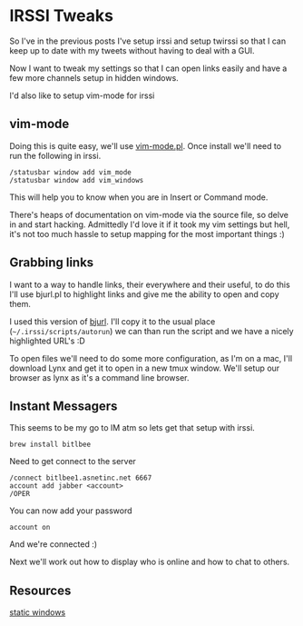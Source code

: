 IRSSI Tweaks
============

So I've in the previous posts I've setup irssi and setup twirssi so that I can
keep up to date with my tweets without having to deal with a GUI.

Now I want to tweak my settings so that I can open links easily and have a few
more channels setup in hidden windows.

I'd also like to setup vim-mode for irssi

vim-mode
--------

Doing this is quite easy, we'll use [vim-mode.pl](http://raw.github.com/shabble/irssi-scripts/master/vim-mode/vim_mode.pl). Once install we'll need to run the following in irssi.

    /statusbar window add vim_mode
    /statusbar window add vim_windows

This will help you to know when you are in Insert or Command mode.

There's heaps of documentation on vim-mode via the source file, so delve in and
start hacking. Admittedly I'd love it if it took my vim settings but hell, it's
not too much hassle to setup mapping for the most important things :)

Grabbing links
--------------

I want to a way to handle links, their everywhere and their useful, to do this
I'll use bjurl.pl to highlight links and give me the ability to open and copy
them.

I used this version of
[bjurl](http://raw.github.com/sukima/bjurl/master/bjurl.pl). I'll copy it to
the usual place (`~/.irssi/scripts/autorun`) we can than run the script and we
have a nicely highlighted URL's :D

To open files we'll need to do some more configuration, as I'm on a mac, I'll
download Lynx and get it to open in a new tmux window. We'll setup our browser as lynx as it's a command line browser.

Instant Messagers
-----------------

This seems to be my go to IM atm so lets get that setup with irssi.

`brew install bitlbee`

Need to get connect to the server

    /connect bitlbee1.asnetinc.net 6667
    account add jabber <account>
    /OPER

You can now add your password

    account on

And we're connected :)

Next we'll work out how to display who is online and how to chat to others.

Resources
---------

[static windows](http://pthree.org/2008/03/04/static-windows-in-irssi/)


